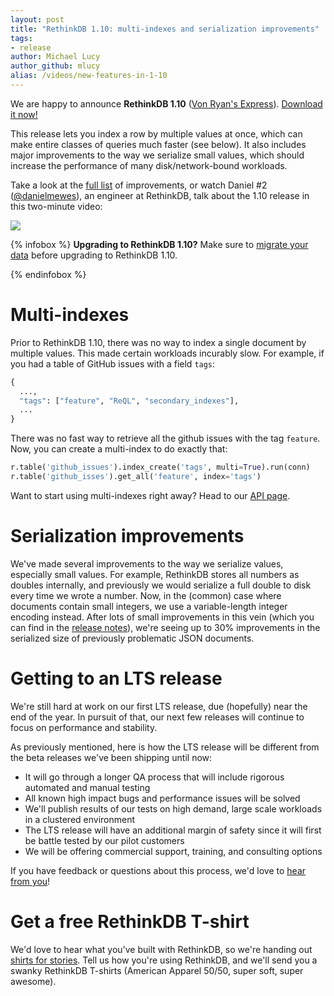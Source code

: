 ```yaml
---
layout: post
title: "RethinkDB 1.10: multi-indexes and serialization improvements"
tags:
- release
author: Michael Lucy
author_github: mlucy
alias: /videos/new-features-in-1-10
---
```


We are happy to announce __RethinkDB 1.10__ ([Von Ryan's Express][yt]).
[Download it now!][install]

[yt]: http://www.youtube.com/watch?v=0JPu3BP5Ets
[install]: /docs/install

This release lets you index a row by multiple values at once, which can make
entire classes of queries much faster (see below).  It also includes major
improvements to the way we serialize small values, which should increase the
performance of many disk/network-bound workloads.

Take a look at the [full list][] of improvements, or watch Daniel #2
([@danielmewes][]), an engineer at RethinkDB, talk about the 1.10 release in
this two-minute video:

[full list]: https://github.com/rethinkdb/rethinkdb/releases/tag/v1.10.0
[@danielmewes]: https://github.com/danielmewes

<a href="https://www.youtube.com/watch?v=JXxfwY7OkLI">
    <img src="/assets/images/videos/releases/rethinkdb-1.10.png">
</a>
<!--more-->

{% infobox %}
__Upgrading to RethinkDB 1.10?__ Make sure to [migrate your data][] before
upgrading to RethinkDB 1.10.

[migrate your data]: /docs/migration
{% endinfobox %}

# Multi-indexes

Prior to RethinkDB 1.10, there was no way to index a single document by
multiple values.  This made certain workloads incurably slow.  For example, if
you had a table of GitHub issues with a field `tags`:

```python
{
  ...,
  "tags": ["feature", "ReQL", "secondary_indexes"],
  ...
}
```

There was no fast way to retrieve all the github issues with the tag `feature`.
Now, you can create a multi-index to do exactly that:

```python
r.table('github_issues').index_create('tags', multi=True).run(conn)
r.table('github_isses').get_all('feature', index='tags')
```

Want to start using multi-indexes right away?  Head to our
[API page][index_create].

[index_create]: /api/#js:manipulating_tables-index_create

# Serialization improvements

We've made several improvements to the way we serialize values, especially
small values.  For example, RethinkDB stores all numbers as doubles internally,
and previously we would serialize a full double to disk every time we wrote a
number.  Now, in the (common) case where documents contain small integers, we
use a variable-length integer encoding instead.  After lots of small
improvements in this vein (which you can find in the [release notes][]), we're
seeing up to 30% improvements in the serialized size of previously problematic
JSON documents.

[release notes]: https://github.com/rethinkdb/rethinkdb/releases/tag/v1.10.0

# Getting to an LTS release

We're still hard at work on our first LTS release, due (hopefully) near the end
of the year.  In pursuit of that, our next few releases will continue to focus
on performance and stability.

As previously mentioned, here is how the LTS release will be different from the
beta releases we've been shipping until now:

* It will go through a longer QA process that will include rigorous automated
  and manual testing
* All known high impact bugs and performance issues will be solved
* We'll publish results of our tests on high demand, large scale workloads in a
  clustered environment
* The LTS release will have an additional margin of safety since it will first
  be battle tested by our pilot customers
* We will be offering commercial support, training, and consulting options

If you have feedback or questions about this process, we'd love to [hear from
you][contact]!

[contact]: /community/

# Get a free RethinkDB T-shirt

We'd love to hear what you've built with RethinkDB, so we're handing out
[shirts for stories][s4s]. Tell us how you're using RethinkDB, and we'll send
you a swanky RethinkDB T-shirts (American Apparel 50/50, super soft, super
awesome).

[s4s]: /community/shirts-for-stories
